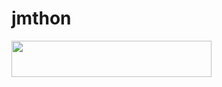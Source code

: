 # jmthon

<p align="left"><a href="https://heroku.com/deploy?template=https://github.com/asqsaslq1/roz"> <img src="https://img.shields.io/badge/Deploy%20To%20Heroku-purple?style=for-the-badge&logo=heroku" width="320" height="58.45"/></a></p>
